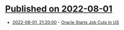 # [Published on 2022-08-01](index.md)

* [2022-08-01, 21:20:00](https://developers.slashdot.org/story/22/08/01/2010238/oracle-starts-job-cuts-in-us?utm_source=rss1.0mainlinkanon&utm_medium=feed) - [Oracle Starts Job Cuts In US](https://developers.slashdot.org/story/22/08/01/2010238/oracle-starts-job-cuts-in-us?utm_source=rss1.0mainlinkanon&utm_medium=feed)
